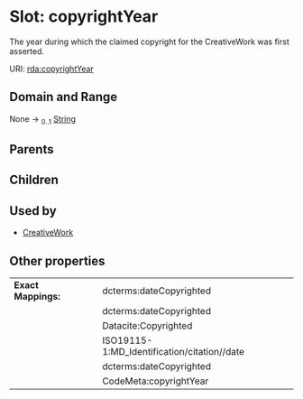 
# Slot: copyrightYear


The year during which the claimed copyright for the CreativeWork was first asserted.

URI: [rda:copyrightYear](https://example.org/rda/copyrightYear)


## Domain and Range

None &#8594;  <sub>0..1</sub> [String](types/String.md)

## Parents


## Children


## Used by

 * [CreativeWork](CreativeWork.md)

## Other properties

|  |  |  |
| --- | --- | --- |
| **Exact Mappings:** | | dcterms:dateCopyrighted |
|  | | dcterms:dateCopyrighted |
|  | | Datacite:Copyrighted |
|  | | ISO19115-1:MD_Identification/citation//date |
|  | | dcterms:dateCopyrighted |
|  | | CodeMeta:copyrightYear |


